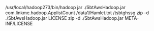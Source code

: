 /usr/local/hadoop273/bin/hadoop jar ./SbtAwsHadoop.jar com.linkme.hadoop.ApplistCount  /data1/Hamlet.txt  /tsbtghssg
zip -d ./SbtAwsHadoop.jar LICENSE
zip -d ./SbtAwsHadoop.jar META-INF/LICENSE